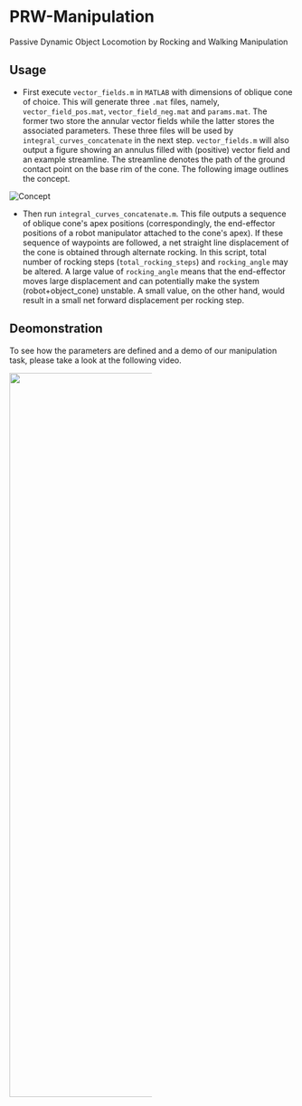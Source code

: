 # PRW-Manipulation
Passive Dynamic Object Locomotion by Rocking and Walking Manipulation

## Usage

- First execute `vector_fields.m` in `MATLAB` with dimensions of oblique cone of choice. This will generate three `.mat` files, namely, `vector_field_pos.mat`, `vector_field_neg.mat` and `params.mat`. The former two store the annular vector fields while the latter stores the associated parameters. These three files will be used by `integral_curves_concatenate` in the next step. `vector_fields.m` will also output a figure showing an annulus filled with (positive) vector field and an example streamline. The streamline denotes the path of the ground contact point on the base rim of the cone. The following image outlines the concept.

![Concept](https://github.com/nazir-ust/PRW-Manipulation/blob/master/media/vector_field.png)

- Then run `integral_curves_concatenate.m`. This file outputs a sequence of oblique cone's apex positions (correspondingly, the end-effector positions of a robot manipulator attached to the cone's apex). If these sequence of waypoints are followed, a net straight line displacement of the cone is obtained through alternate rocking. In this script, total number of rocking steps (`total_rocking_steps`) and `rocking_angle` may be altered. A large value of `rocking_angle` means that the end-effector moves large displacement and can potentially make the system (robot+object_cone) unstable. A small value, on the other hand, would result in a small net forward displacement per rocking step.
  

## Deomonstration
To see how the parameters are defined and a demo of our manipulation task, please take a look at the following video.

<a href="https://drive.google.com/file/d/1rxQy9nd6O5Jt5PxMQcQ-WqnGz0_dPL5v/view?usp=sharing"><img src="https://lh3.googleusercontent.com/JyIFBdyEsLwuUKHb34dDD-foJIwI7LqDNZKWyLc3v3hIBc8cDJgNKG69RNoBT-YgAy2B17KGmxvFPj5poUxd=w1280-h720-n-k-rw" style="width: 1280px; max-width: 50%; height: auto"/>
</a>

